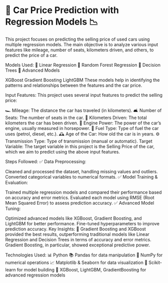 

# 🚗 Car Price Prediction with Regression Models 📉
This project focuses on predicting the selling price of used cars using multiple regression models. The main objective is to analyze various input features like mileage, number of seats, kilometers driven, and others, to predict the price of a car.

Models Used:
🔹 Linear Regression
🔹 Random Forest Regression
🔹 Decision Trees
🔹 Advanced Models

XGBoost
Gradient Boosting
LightGBM
These models help in identifying the patterns and relationships between the features and the car price.

Input Features:
This project uses several input features to predict the selling price:

🏎️ Mileage: The distance the car has traveled (in kilometers).
🛋️ Number of Seats: The number of seats in the car.
🚗 Kilometers Driven: The total kilometers the car has been driven.
💨 Engine Power: The power of the car’s engine, usually measured in horsepower.
🌟 Fuel Type: Type of fuel the car uses (petrol, diesel, etc.).
🕰️ Age of the Car: How old the car is in years.
⚙️ Transmission Type: Type of transmission (manual or automatic).
Target Variable:
The target variable in this project is the Selling Price of the car, which we aim to predict using the above input features.

Steps Followed:
✅ Data Preprocessing:

Cleaned and processed the dataset, handling missing values and outliers.
Converted categorical variables to numerical formats.
✅ Model Training & Evaluation:

Trained multiple regression models and compared their performance based on accuracy and error metrics.
Evaluated each model using RMSE (Root Mean Squared Error) to assess prediction accuracy.
✅ Advanced Model Tuning:

Optimized advanced models like XGBoost, Gradient Boosting, and LightGBM for better performance.
Fine-tuned hyperparameters to improve prediction accuracy.
Key Insights:
🔑 Gradient Boosting and XGBoost provided the best results, outperforming traditional models like Linear Regression and Decision Trees in terms of accuracy and error metrics. Gradient Boosting, in particular, showed exceptional predictive power.

Technologies Used:
📊 Python
📚 Pandas for data manipulation
🧮 NumPy for numerical operations
📈 Matplotlib & Seaborn for data visualization
🔧 Scikit-learn for model building
🚀 XGBoost, LightGBM, GradientBoosting for advanced regression models
